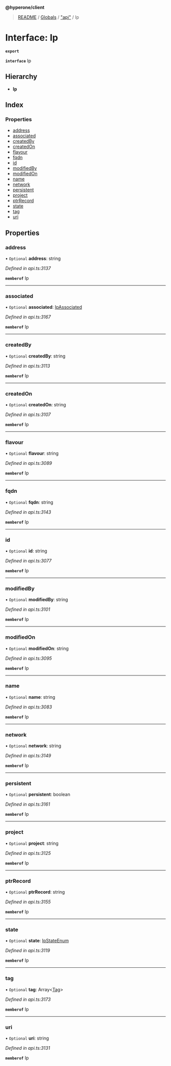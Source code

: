 **@hyperone/client**

> [README](../README.md) / [Globals](../globals.md) / ["api"](../modules/_api_.md) / Ip

# Interface: Ip

**`export`** 

**`interface`** Ip

## Hierarchy

* **Ip**

## Index

### Properties

* [address](_api_.ip.md#address)
* [associated](_api_.ip.md#associated)
* [createdBy](_api_.ip.md#createdby)
* [createdOn](_api_.ip.md#createdon)
* [flavour](_api_.ip.md#flavour)
* [fqdn](_api_.ip.md#fqdn)
* [id](_api_.ip.md#id)
* [modifiedBy](_api_.ip.md#modifiedby)
* [modifiedOn](_api_.ip.md#modifiedon)
* [name](_api_.ip.md#name)
* [network](_api_.ip.md#network)
* [persistent](_api_.ip.md#persistent)
* [project](_api_.ip.md#project)
* [ptrRecord](_api_.ip.md#ptrrecord)
* [state](_api_.ip.md#state)
* [tag](_api_.ip.md#tag)
* [uri](_api_.ip.md#uri)

## Properties

### address

• `Optional` **address**: string

*Defined in api.ts:3137*

**`memberof`** Ip

___

### associated

• `Optional` **associated**: [IpAssociated](_api_.ipassociated.md)

*Defined in api.ts:3167*

**`memberof`** Ip

___

### createdBy

• `Optional` **createdBy**: string

*Defined in api.ts:3113*

**`memberof`** Ip

___

### createdOn

• `Optional` **createdOn**: string

*Defined in api.ts:3107*

**`memberof`** Ip

___

### flavour

• `Optional` **flavour**: string

*Defined in api.ts:3089*

**`memberof`** Ip

___

### fqdn

• `Optional` **fqdn**: string

*Defined in api.ts:3143*

**`memberof`** Ip

___

### id

• `Optional` **id**: string

*Defined in api.ts:3077*

**`memberof`** Ip

___

### modifiedBy

• `Optional` **modifiedBy**: string

*Defined in api.ts:3101*

**`memberof`** Ip

___

### modifiedOn

• `Optional` **modifiedOn**: string

*Defined in api.ts:3095*

**`memberof`** Ip

___

### name

• `Optional` **name**: string

*Defined in api.ts:3083*

**`memberof`** Ip

___

### network

• `Optional` **network**: string

*Defined in api.ts:3149*

**`memberof`** Ip

___

### persistent

• `Optional` **persistent**: boolean

*Defined in api.ts:3161*

**`memberof`** Ip

___

### project

• `Optional` **project**: string

*Defined in api.ts:3125*

**`memberof`** Ip

___

### ptrRecord

• `Optional` **ptrRecord**: string

*Defined in api.ts:3155*

**`memberof`** Ip

___

### state

• `Optional` **state**: [IpStateEnum](../enums/_api_.ipstateenum.md)

*Defined in api.ts:3119*

**`memberof`** Ip

___

### tag

• `Optional` **tag**: Array\<[Tag](_api_.tag.md)>

*Defined in api.ts:3173*

**`memberof`** Ip

___

### uri

• `Optional` **uri**: string

*Defined in api.ts:3131*

**`memberof`** Ip
